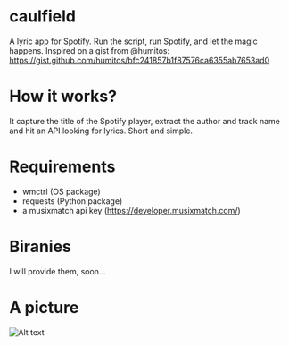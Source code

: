 # caulfield

A lyric app for Spotify. Run the script, run Spotify, and let the magic happens.
Inspired on a gist from @humitos: https://gist.github.com/humitos/bfc241857b1f87576ca6355ab7653ad0 

# How it works?

It capture the title of the Spotify player, extract the author and track name
and hit an API looking for lyrics. Short and simple.

# Requirements
- wmctrl (OS package)
- requests (Python package)
- a musixmatch api key (https://developer.musixmatch.com/)

# Biranies

I will provide them, soon...


# A picture

![Alt text](https://cloud.githubusercontent.com/assets/482506/21086514/ee8ab92c-c025-11e6-9b3e-f03b047bbca4.png)
